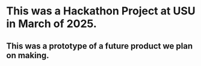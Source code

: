 # This was a Hackathon Project at USU in March of 2025. 

## This was a prototype of a future product we plan on making.
